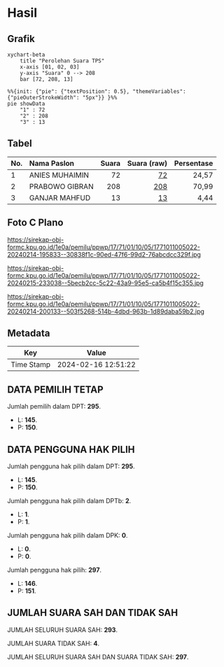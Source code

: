 # Hasil

## Grafik

```mermaid
xychart-beta
    title "Perolehan Suara TPS"
    x-axis [01, 02, 03]
    y-axis "Suara" 0 --> 208
    bar [72, 208, 13]
```

```mermaid
%%{init: {"pie": {"textPosition": 0.5}, "themeVariables": {"pieOuterStrokeWidth": "5px"}} }%%
pie showData
    "1" : 72
    "2" : 208
    "3" : 13
```

## Tabel

| No. | Nama Paslon    | Suara | Suara (raw) | Persentase |
|:--- |:-------------- | -----:| -----------:| ----------:|
| 1   | ANIES MUHAIMIN | 72    | [72][p-1]   | 24,57      |
| 2   | PRABOWO GIBRAN | 208   | [208][p-2]  | 70,99      |
| 3   | GANJAR MAHFUD  | 13    | [13][p-3]   | 4,44       |


[p-1]: https://github.com/gigit-pemilu/pemilu-2024-17-bengkulu/blob/main/pilpres/hitung-suara/sub/17-bengkulu/sub/71-kota-bengkulu/sub/01-selebar/sub/1005-betungan/sub/022-tps/sub/paslon-1.txt
[p-2]: https://github.com/gigit-pemilu/pemilu-2024-17-bengkulu/blob/main/pilpres/hitung-suara/sub/17-bengkulu/sub/71-kota-bengkulu/sub/01-selebar/sub/1005-betungan/sub/022-tps/sub/paslon-2.txt
[p-3]: https://github.com/gigit-pemilu/pemilu-2024-17-bengkulu/blob/main/pilpres/hitung-suara/sub/17-bengkulu/sub/71-kota-bengkulu/sub/01-selebar/sub/1005-betungan/sub/022-tps/sub/paslon-3.txt

## Foto C Plano

https://sirekap-obj-formc.kpu.go.id/1e0a/pemilu/ppwp/17/71/01/10/05/1771011005022-20240214-195833--30838f1c-90ed-47f6-99d2-76abcdcc329f.jpg

https://sirekap-obj-formc.kpu.go.id/1e0a/pemilu/ppwp/17/71/01/10/05/1771011005022-20240215-233038--5becb2cc-5c22-43a9-95e5-ca5b4f15c355.jpg

https://sirekap-obj-formc.kpu.go.id/1e0a/pemilu/ppwp/17/71/01/10/05/1771011005022-20240214-200133--503f5268-514b-4dbd-963b-1d89daba59b2.jpg


## Metadata

| Key        | Value               |
| ---------- | ------------------- |
| Time Stamp | 2024-02-16 12:51:22 |


## DATA PEMILIH TETAP

Jumlah pemilih dalam DPT: **295**.
 * L: **145**.
 * P: **150**.

## DATA PENGGUNA HAK PILIH

Jumlah pengguna hak pilih dalam DPT: **295**.
 * L: **145**.
 * P: **150**.

Jumlah pengguna hak pilih dalam DPTb: **2**.
 * L: **1**.
 * P: **1**.

Jumlah pengguna hak pilih dalam DPK: **0**.
 * L: **0**.
 * P: **0**.

Jumlah pengguna hak pilih: **297**.
 * L: **146**.
 * P: **151**.

## JUMLAH SUARA SAH DAN TIDAK SAH

JUMLAH SELURUH SUARA SAH: **293**.

JUMLAH SUARA TIDAK SAH: **4**.

JUMLAH SELURUH SUARA SAH DAN SUARA TIDAK SAH: **297**.


